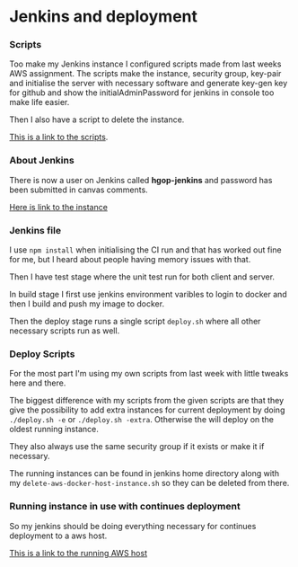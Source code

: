 # Jenkins and deployment

### Scripts

Too make my Jenkins instance I configured scripts made from last weeks AWS assignment.
The scripts make the instance, security group, key-pair and initialise the server with necessary software and generate key-gen key for github and show the initialAdminPassword for jenkins in console too make life easier.

Then I also have a script to delete the instance.

[This is a link to the scripts](https://github.com/bensi94/HGOP_Week2/tree/master/Day1%20-%20Jenkins).

### About Jenkins

There is now a user on Jenkins called **hgop-jenkins** and password has been submitted in canvas comments.

[Here is link to the instance](http://ec2-35-176-188-230.eu-west-2.compute.amazonaws.com:8080/)


### Jenkins file

I use ```npm install``` when initialising the CI run and that has worked out fine for me, but I heard about people having memory issues with that.

Then I have test stage where the unit test run for both client and server.

In build stage I first use jenkins environment varibles to login to docker and then I build and push my image to docker.

Then the deploy stage runs a single script ```deploy.sh``` where all other necessary scripts run as well.

### Deploy Scripts

For the most part I'm using my own scripts from last week with little tweaks here and there.

The biggest difference with my scripts from the given scripts are that they give the possibility to add extra instances for current deployment by doing ```./deploy.sh -e``` or ```./deploy.sh -extra```. Otherwise the will deploy on the oldest running instance.

They also always use the same security group if it exists or make it if necessary.

The running instances can be found in jenkins home directory along with my ```delete-aws-docker-host-instance.sh``` so they can be deleted from there.

### Running instance in use with continues deployment

So my jenkins should be doing everything necessary for continues deployment to a aws host.

[This is a link to the running AWS host](http://ec2-35-177-133-99.eu-west-2.compute.amazonaws.com:8080/)
